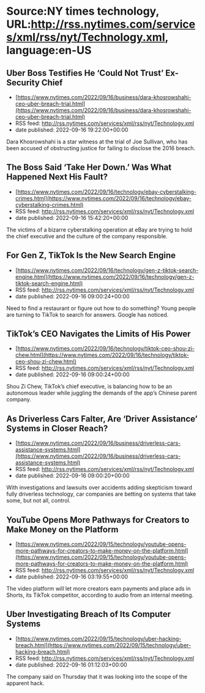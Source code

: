 # Source:NY times technology, URL:http://rss.nytimes.com/services/xml/rss/nyt/Technology.xml, language:en-US

## Uber Boss Testifies He ‘Could Not Trust’ Ex-Security Chief
 - [https://www.nytimes.com/2022/09/16/business/dara-khosrowshahi-ceo-uber-breach-trial.html](https://www.nytimes.com/2022/09/16/business/dara-khosrowshahi-ceo-uber-breach-trial.html)
 - RSS feed: http://rss.nytimes.com/services/xml/rss/nyt/Technology.xml
 - date published: 2022-09-16 19:22:00+00:00

Dara Khosrowshahi is a star witness at the trial of Joe Sullivan, who has been accused of obstructing justice for failing to disclose the 2016 breach.

## The Boss Said ‘Take Her Down.’ Was What Happened Next His Fault?
 - [https://www.nytimes.com/2022/09/16/technology/ebay-cyberstalking-crimes.html](https://www.nytimes.com/2022/09/16/technology/ebay-cyberstalking-crimes.html)
 - RSS feed: http://rss.nytimes.com/services/xml/rss/nyt/Technology.xml
 - date published: 2022-09-16 15:42:20+00:00

The victims of a bizarre cyberstalking operation at eBay are trying to hold the chief executive and the culture of the company responsible.

## For Gen Z, TikTok Is the New Search Engine
 - [https://www.nytimes.com/2022/09/16/technology/gen-z-tiktok-search-engine.html](https://www.nytimes.com/2022/09/16/technology/gen-z-tiktok-search-engine.html)
 - RSS feed: http://rss.nytimes.com/services/xml/rss/nyt/Technology.xml
 - date published: 2022-09-16 09:00:24+00:00

Need to find a restaurant or figure out how to do something? Young people are turning to TikTok to search for answers. Google has noticed.

## TikTok’s CEO Navigates the Limits of His Power
 - [https://www.nytimes.com/2022/09/16/technology/tiktok-ceo-shou-zi-chew.html](https://www.nytimes.com/2022/09/16/technology/tiktok-ceo-shou-zi-chew.html)
 - RSS feed: http://rss.nytimes.com/services/xml/rss/nyt/Technology.xml
 - date published: 2022-09-16 09:00:24+00:00

Shou Zi Chew, TikTok’s chief executive, is balancing how to be an autonomous leader while juggling the demands of the app’s Chinese parent company.

## As Driverless Cars Falter, Are ‘Driver Assistance’ Systems in Closer Reach?
 - [https://www.nytimes.com/2022/09/16/business/driverless-cars-assistance-systems.html](https://www.nytimes.com/2022/09/16/business/driverless-cars-assistance-systems.html)
 - RSS feed: http://rss.nytimes.com/services/xml/rss/nyt/Technology.xml
 - date published: 2022-09-16 09:00:20+00:00

With investigations and lawsuits over accidents adding skepticism toward fully driverless technology, car companies are betting on systems that take some, but not all, control.

## YouTube Opens More Pathways for Creators to Make Money on the Platform
 - [https://www.nytimes.com/2022/09/15/technology/youtube-opens-more-pathways-for-creators-to-make-money-on-the-platform.html](https://www.nytimes.com/2022/09/15/technology/youtube-opens-more-pathways-for-creators-to-make-money-on-the-platform.html)
 - RSS feed: http://rss.nytimes.com/services/xml/rss/nyt/Technology.xml
 - date published: 2022-09-16 03:19:55+00:00

The video platform will let more creators earn payments and place ads in Shorts, its TikTok competitor, according to audio from an internal meeting.

## Uber Investigating Breach of Its Computer Systems
 - [https://www.nytimes.com/2022/09/15/technology/uber-hacking-breach.html](https://www.nytimes.com/2022/09/15/technology/uber-hacking-breach.html)
 - RSS feed: http://rss.nytimes.com/services/xml/rss/nyt/Technology.xml
 - date published: 2022-09-16 01:12:03+00:00

The company said on Thursday that it was looking into the scope of the apparent hack.

